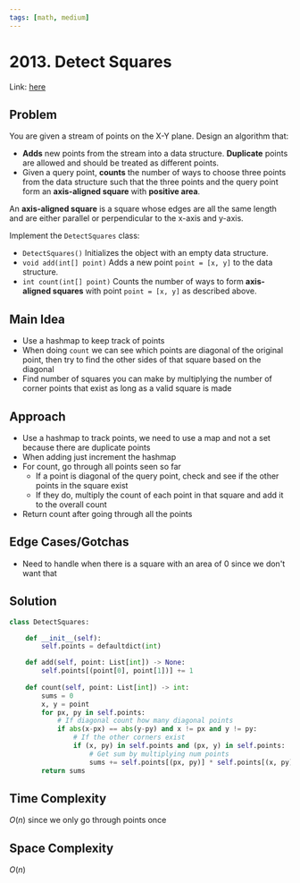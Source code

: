 ```yaml
---
tags: [math, medium]
---
```

# 2013.  Detect Squares
Link: [here](https://leetcode.com/problems/detect-squares/description/)
## Problem
You are given a stream of points on the X-Y plane. Design an algorithm that:
- **Adds** new points from the stream into a data structure. **Duplicate** points are allowed and should be treated as different points.
- Given a query point, **counts** the number of ways to choose three points from the data structure such that the three points and the query point form an **axis-aligned square** with **positive area**.

An **axis-aligned square** is a square whose edges are all the same length and are either parallel or perpendicular to the x-axis and y-axis.

Implement the `DetectSquares` class:
- `DetectSquares()` Initializes the object with an empty data structure.
- `void add(int[] point)` Adds a new point `point = [x, y]` to the data structure.
- `int count(int[] point)` Counts the number of ways to form **axis-aligned squares** with point `point = [x, y]` as described above.
## Main Idea
- Use a hashmap to keep track of points
- When doing `count` we can see which points are diagonal of the original point, then try to find the other sides of that square based on the diagonal
- Find number of squares you can make by multiplying the number of corner points that exist as long as a valid square is made
## Approach
- Use a hashmap to track points, we need to use a map and not a set because there are duplicate points
- When adding just increment the hashmap
- For count, go through all points seen so far
	- If a point is diagonal of the query point, check and see if the other points in the square exist 
	- If they do, multiply the count of each point in that square and add it to the overall count
- Return count after going through all the points
## Edge Cases/Gotchas 
- Need to handle when there is a square with an area of 0 since we don't want that
## Solution
```python 
class DetectSquares:

    def __init__(self):
        self.points = defaultdict(int)

    def add(self, point: List[int]) -> None:
        self.points[(point[0], point[1])] += 1
        
    def count(self, point: List[int]) -> int:
        sums = 0
        x, y = point
        for px, py in self.points:
            # If diagonal count how many diagonal points
            if abs(x-px) == abs(y-py) and x != px and y != py:
                # If the other corners exist
                if (x, py) in self.points and (px, y) in self.points:
                    # Get sum by multiplying num points
                    sums += self.points[(px, py)] * self.points[(x, py)] * self.points[(px, y)]
        return sums
```
## Time Complexity
$O(n)$ since we only go through points once
## Space Complexity
$O(n)$
